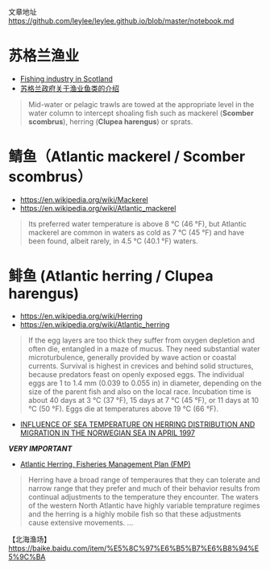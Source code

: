 文章地址
https://github.com/leylee/leylee.github.io/blob/master/notebook.md

# 苏格兰渔业
- [Fishing industry in Scotland](https://en.wikipedia.org/wiki/Fishing_industry_in_Scotland)
- [苏格兰政府关于渔业鱼类的介绍](https://www2.gov.scot/Topics/marine/Sea-Fisheries/sustainfish/fishcapture/FishingGears/pelagic)
> Mid-water or pelagic trawls are towed at the appropriate level in the water column to intercept shoaling fish such as mackerel (**Scomber scombrus**), herring (**Clupea harengus**) or sprats. 


# 鲭鱼（Atlantic mackerel / Scomber scombrus）
- https://en.wikipedia.org/wiki/Mackerel
- https://en.wikipedia.org/wiki/Atlantic_mackerel
> Its preferred water temperature is above 8 °C (46 °F), but Atlantic mackerel are common in waters as cold as 7 °C (45 °F) and have been found, albeit rarely, in 4.5 °C (40.1 °F) waters.

# 鲱鱼 (Atlantic herring / Clupea harengus)
- https://en.wikipedia.org/wiki/Herring
- https://en.wikipedia.org/wiki/Atlantic_herring

> If the egg layers are too thick they suffer from oxygen depletion and often die, entangled in a maze of mucus. They need substantial water microturbulence, generally provided by wave action or coastal currents. Survival is highest in crevices and behind solid structures, because predators feast on openly exposed eggs. The individual eggs are 1 to 1.4 mm (0.039 to 0.055 in) in diameter, depending on the size of the parent fish and also on the local race. Incubation time is about 40 days at 3 °C (37 °F), 15 days at 7 °C (45 °F), or 11 days at 10 °C (50 °F). Eggs die at temperatures above 19 °C (66 °F).

- [INFLUENCE OF SEA TEMPERATURE ON HERRING DISTRIBUTION
AND MIGRATION IN THE NORWEGIAN SEA IN APRIL 1997 ](https://pdfs.semanticscholar.org/bace/1859b95a57cf04f9dfd42362b2169ed64671.pdf)

***VERY IMPORTANT***

- [Atlantic Herring, Fisheries Management Plan (FMP)](https://books.google.com.hk/books?id=0zo3AQAAMAAJ&pg=PA49&lpg=PA49&dq=herring+temperature&source=bl&ots=GWEEJ5f6Eq&sig=ACfU3U1BC8e6hXw-2ry5D91Bpp9oZWB1eA&hl=zh-CN&sa=X&ved=2ahUKEwi839CY4s_nAhWkIqYKHUF6BMM4ChDoATABegQICRAB#v=onepage&q=herring%20temperature&f=false)

> Herring have a broad range of temperaures that they can tolerate and narrow range that they prefer and much of their behavior results from continual adjustments to the temperature they encounter. The waters of the western North Atlantic have highly variable temprature regimes and the herring is a highly mobile fish so that these adjustments cause extensive movements.
...





【北海渔场】
https://baike.baidu.com/item/%E5%8C%97%E6%B5%B7%E6%B8%94%E5%9C%BA
